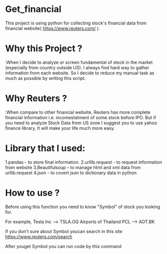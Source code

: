 # Get_financial
This project is using python for collecting stock's financial data from financial website( https://www.reuters.com/ ).

# Why this Project ?
:When I decide to analyze or screen fundamental of stock in the market (especially from country outside US). I always find hard way to gather information from each website.
So I decide to reduce my manual task as much as possible by writing this script.

# Why Reuters ?
:When compare to other financial website, Reuters has more complete financial information i.e. incomestatment of some stock before IPO.
But if you need to analyze Stock Data from US zone I suggest you to use yahoo finance library, It will make your life much more easy.

# Library that I used:
1.pandas - to store final information.
2.urllib.request - to request information from website
3.Beautifulsoup - to manage html and xml data from urllib.request
4.json - to covert json to dictionary data in python

# How to use ?
Before using this function you need to know "Symbol" of stock you looking for.

For example, 
Tesla Inc --> TSLA.OQ
Airports of Thailand PCL --> AOT.BK

If you don't sure about Symbol youcan search in this site https://www.reuters.com/search

After youget Symbol you can run code by this command
